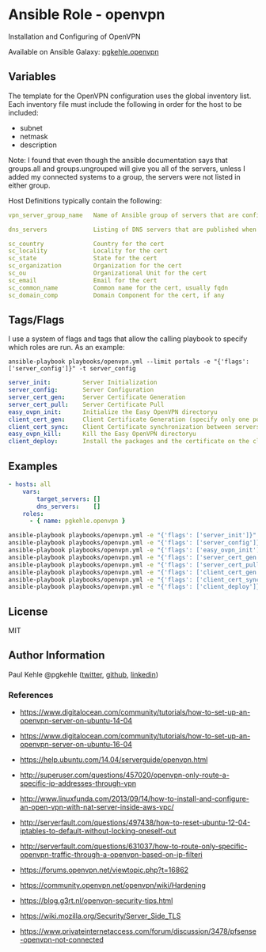 # Ansible Role - openvpn

Installation and Configuring of OpenVPN

Available on Ansible Galaxy: [pgkehle.openvpn](https://galaxy.ansible.com/pgkehle/openvpn)

## Variables

The template for the OpenVPN configuration uses the global inventory list.  Each inventory file must include the following in order for the host to be included:
* subnet
* netmask
* description

Note: I found that even though the ansible documentation says that groups.all and groups.ungrouped will give you all of the servers, unless I added my connected systems to a group, the servers were not listed in either group.


Host Definitions typically contain the following:

```yaml
vpn_server_group_name   Name of Ansible group of servers that are configured as OpenVPN portals (default = 'portals')

dns_servers             Listing of DNS servers that are published when the client is connected

sc_country              Country for the cert                        
sc_locality             Locality for the cert
sc_state                State for the cert
sc_organization         Organization for the cert
sc_ou                   Organizational Unit for the cert
sc_email                Email for the cert
sc_common_name          Common name for the cert, usually fqdn
sc_domain_comp          Domain Component for the cert, if any

```

## Tags/Flags

I use a system of flags and tags that allow the calling playbook to specify which roles are run.
As an example:
```
ansible-playbook playbooks/openvpn.yml --limit portals -e "{'flags': ['server_config']}" -t server_config
```


```yaml
server_init:         Server Initialization
server_config:       Server Configuration
server_cert_gen:     Server Certificate Generation
server_cert_pull:    Server Certificate Pull
easy_ovpn_init:      Initialize the Easy OpenVPN directoryu
client_cert_gen:     Client Certificate Generation (specify only one portal machine)
client_cert_sync:    Client Certificate synchronization between servers
easy_ovpn_kill:      Kill the Easy OpenVPN directoryu
client_deploy:       Install the packages and the certificate on the client
```

## Examples

```yaml
- hosts: all
    vars: 
        target_servers: []
        dns_servers:    [] 
    roles:
      - { name: pgkehle.openvpn }
```

```bash
ansible-playbook playbooks/openvpn.yml -e "{'flags': ['server_init']}" -t server_init
ansible-playbook playbooks/openvpn.yml -e "{'flags': ['server_config']}" -t server_config
ansible-playbook playbooks/openvpn.yml -e "{'flags': ['easy_ovpn_init']}" -t easy_ovpn_init
ansible-playbook playbooks/openvpn.yml -e "{'flags': ['server_cert_gen']}" -t server_cert_gen
ansible-playbook playbooks/openvpn.yml -e "{'flags': ['server_cert_pull']}" -t server_cert_pull
ansible-playbook playbooks/openvpn.yml -e "{'flags': ['client_cert_gen'], 'target_host': 'localhost', 'local_hostname': 'myhost.local' }" -t client_cert_gen
ansible-playbook playbooks/openvpn.yml -e "{'flags': ['client_cert_sync']}" -t client_cert_sync
ansible-playbook playbooks/openvpn.yml -e "{'flags': ['client_deploy']}" -t client_deploy
```
## License

MIT

## Author Information

Paul Kehle
@pgkehle ([twitter](https://twitter.com/pgkehle), [github](https://github.com/pgkehle), [linkedin](https://www.linkedin.com/in/pgkehle))

### References

* https://www.digitalocean.com/community/tutorials/how-to-set-up-an-openvpn-server-on-ubuntu-14-04
* https://www.digitalocean.com/community/tutorials/how-to-set-up-an-openvpn-server-on-ubuntu-16-04
* https://help.ubuntu.com/14.04/serverguide/openvpn.html
* http://superuser.com/questions/457020/openvpn-only-route-a-specific-ip-addresses-through-vpn
* http://www.linuxfunda.com/2013/09/14/how-to-install-and-configure-an-open-vpn-with-nat-server-inside-aws-vpc/
* http://serverfault.com/questions/497438/how-to-reset-ubuntu-12-04-iptables-to-default-without-locking-oneself-out
* http://serverfault.com/questions/631037/how-to-route-only-specific-openvpn-traffic-through-a-openvpn-based-on-ip-filteri

* https://forums.openvpn.net/viewtopic.php?t=16862
* https://community.openvpn.net/openvpn/wiki/Hardening
* https://blog.g3rt.nl/openvpn-security-tips.html
* https://wiki.mozilla.org/Security/Server_Side_TLS
* https://www.privateinternetaccess.com/forum/discussion/3478/pfsense-openvpn-not-connected
